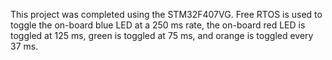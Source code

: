 This project was completed using the STM32F407VG. Free RTOS is used to toggle the on-board blue LED at a 250 ms rate, the on-board red LED is toggled at 125 ms, green is toggled at 75 ms, and orange is toggled every 37 ms.
